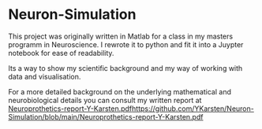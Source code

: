 # Neuron-Simulation

This project was originally written in Matlab for a class in my masters programm in Neuroscience.
I rewrote it to python and fit it into a Juypter notebook for ease of readability.

Its a way to show my scientific background and my way of working with data and visualisation.

For a more detailed background on the underlying mathematical and neurobiological details you can consult my written report at [Neuroprothetics-report-Y-Karsten.pdf](https://github.com/YKarsten/Neuron-Simulation/blob/main/Neuroprothetics-report-Y-Karsten.pdf)https://github.com/YKarsten/Neuron-Simulation/blob/main/Neuroprothetics-report-Y-Karsten.pdf
